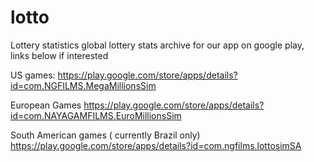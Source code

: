 # lotto
Lottery statistics global
lottery stats archive for our app on google play, links below if interested

US games:
https://play.google.com/store/apps/details?id=com.NGFILMS.MegaMillionsSim

European Games
https://play.google.com/store/apps/details?id=com.NAYAGAMFILMS.EuroMillionsSim

South American games ( currently Brazil only)
https://play.google.com/store/apps/details?id=com.ngfilms.lottosimSA

